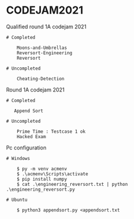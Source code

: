 # CODEJAM2021
Qualified round 1A codejam 2021

    # Completed

        Moons-and-Umbrellas
        Reversort-Engineering
        Reversort

    # Uncompleted
        
        Cheating-Detection

Round 1A codejam 2021

    # Completed

       Append Sort

    # Uncompleted
        
        Prime Time : Testcase 1 ok
        Hacked Exam

Pc configuration

    # Windows

        $ py -m venv acmenv    
        $ .\acmenv\Scripts\activate
        $ pip install numpy
        $ cat .\engineering_reversort.txt | python .\engineering_reversort.py

    # Ubuntu

        $ python3 appendsort.py <appendsort.txt 